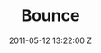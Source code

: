 ---
title: Bounce
date: 2011-05-12 13:22:00 Z

position: 0
client: Calvin Harris
video: https://www.youtube.com/watch?v=ooZwmeUfuXg
image: "/uploads/calvin-harris-bounce.jpg"

director: Vincent Haycock
production-company: Logan and Sons
layout: project
---